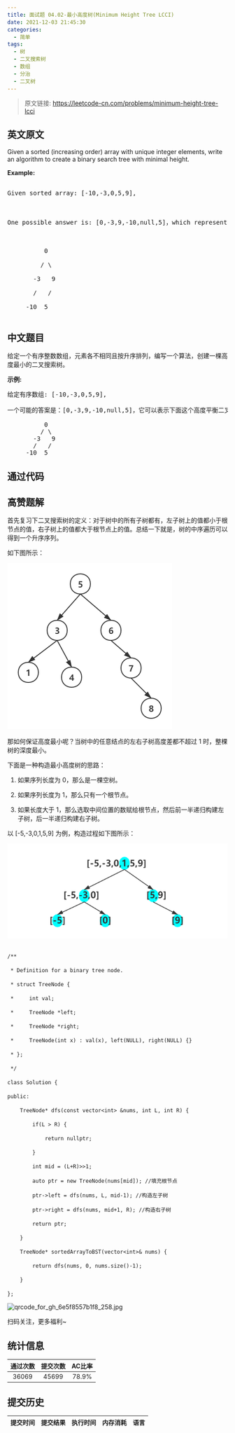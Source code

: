 ```yaml
---
title: 面试题 04.02-最小高度树(Minimum Height Tree LCCI)
date: 2021-12-03 21:45:30
categories:
  - 简单
tags:
  - 树
  - 二叉搜索树
  - 数组
  - 分治
  - 二叉树
---
```


> 原文链接: https://leetcode-cn.com/problems/minimum-height-tree-lcci


## 英文原文
<div><p>Given a sorted (increasing order) array with unique integer elements, write an algo&shy;rithm to create a binary search tree with minimal height.</p>



<p><strong>Example:</strong></p>



<pre>

Given sorted array: [-10,-3,0,5,9],



One possible answer is: [0,-3,9,-10,null,5]，which represents the following tree: 



          0 

         / \ 

       -3   9 

       /   / 

     -10  5 

</pre>

</div>

## 中文题目
<div><p>给定一个有序整数数组，元素各不相同且按升序排列，编写一个算法，创建一棵高度最小的二叉搜索树。</p><strong>示例:</strong><pre>给定有序数组: [-10,-3,0,5,9],<br><br>一个可能的答案是：[0,-3,9,-10,null,5]，它可以表示下面这个高度平衡二叉搜索树：<br><br>          0 <br>         / &#92 <br>       -3   9 <br>       /   / <br>     -10  5 <br></pre></div>

## 通过代码
<RecoDemo>
</RecoDemo>


## 高赞题解
首先复习下二叉搜索树的定义：对于树中的所有子树都有，左子树上的值都小于根节点的值，右子树上的值都大于根节点上的值。总结一下就是，树的中序遍历可以得到一个升序序列。



如下图所示：

![二叉搜索树.png](../images/minimum-height-tree-lcci-0.png)



那如何保证高度最小呢？当树中的任意结点的左右子树高度差都不超过 1 时，整棵树的深度最小。



下面是一种构造最小高度树的思路：

1. 如果序列长度为 0，那么是一棵空树。

1. 如果序列长度为 1，那么只有一个根节点。

2. 如果长度大于 1，那么选取中间位置的数赋给根节点，然后前一半递归构建左子树，后一半递归构建右子树。



以 [-5,-3,0,1,5,9] 为例，构造过程如下图所示：



![构造平衡二叉搜索树.png](../images/minimum-height-tree-lcci-1.png)



```

/**

 * Definition for a binary tree node.

 * struct TreeNode {

 *     int val;

 *     TreeNode *left;

 *     TreeNode *right;

 *     TreeNode(int x) : val(x), left(NULL), right(NULL) {}

 * };

 */

class Solution {

public:

    TreeNode* dfs(const vector<int> &nums, int L, int R) {

        if(L > R) {

            return nullptr;

        }

        int mid = (L+R)>>1;

        auto ptr = new TreeNode(nums[mid]); //填充根节点

        ptr->left = dfs(nums, L, mid-1); //构造左子树

        ptr->right = dfs(nums, mid+1, R); //构造右子树

        return ptr;

    }

    TreeNode* sortedArrayToBST(vector<int>& nums) {

        return dfs(nums, 0, nums.size()-1);

    }

};

```

![qrcode_for_gh_6e5f8557b1f8_258.jpg](../images/minimum-height-tree-lcci-2.jpg)



扫码关注，更多福利~

## 统计信息
| 通过次数 | 提交次数 | AC比率 |
| :------: | :------: | :------: |
|    36069    |    45699    |   78.9%   |

## 提交历史
| 提交时间 | 提交结果 | 执行时间 |  内存消耗  | 语言 |
| :------: | :------: | :------: | :--------: | :--------: |
